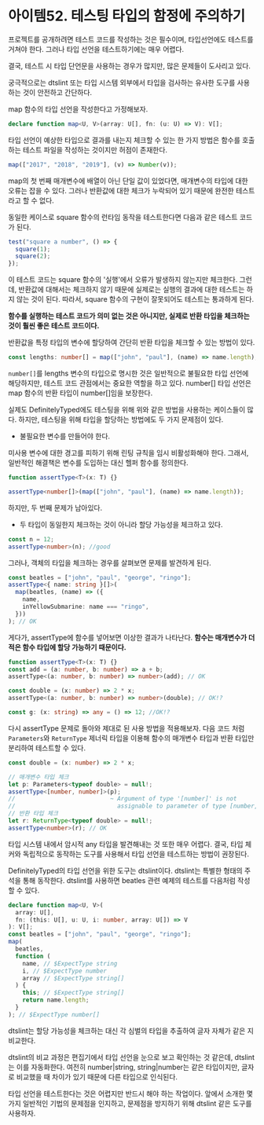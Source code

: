 # 아이템52. 테스팅 타입의 함정에 주의하기

프로젝트를 공개하려면 테스트 코드를 작성하는 것은 필수이며,
타입선언에도 테스트를 거쳐야 한다. 그러나 타입 선언을 테스트하기에는 매우 어렵다.

결국, 테스트 시 타입 단언문을 사용하는 경우가 많지만, 많은 문제들이 도사리고 있다.

궁극적으로는 dtslint 또는 타입 시스템 외부에서 타입을 검사하는 유사한 도구를
사용하는 것이 안전하고 간단하다.

map 함수의 타입 선언을 작성한다고 가정해보자.

```ts
declare function map<U, V>(array: U[], fn: (u: U) => V): V[];
```

타입 선언이 예상한 타입으로 결과를 내는지 체크할 수 있는 한 가지 방법은
함수를 호출하는 테스트 파일을 작성하는 것이지만 허점이 존재한다.

```ts
map(["2017", "2018", "2019"], (v) => Number(v));
```

map의 첫 번째 매개변수에 배열이 아닌 단일 값이 있었다면,
매개변수의 타입에 대한 오류는 잡을 수 있다. 그러나 반환값에 대한
체크가 누락되어 있기 때문에 완전한 테스트라고 할 수 없다.

동일한 케이스로 square 함수의 런타임 동작을 테스트한다면
다음과 같은 테스트 코드가 된다.

```ts
test("square a number", () => {
  square(1);
  square(2);
});
```

이 테스트 코드는 square 함수의 '실행'에서 오류가 발생하지 않는지만
체크한다. 그런데, 반환값에 대해서는 체크하지 않기 때문에
실제로는 실행의 결과에 대한 테스트는 하지 않는 것이 된다.
따라서, square 함수의 구현이 잘못되어도 테스트는 통과하게 된다.

**함수를 실행하는 테스트 코드가 의미 없는 것은 아니지만,
실제로 반환 타입을 체크하는 것이 훨씬 좋은 테스트 코드이다.**

반환값을 특정 타입의 변수에 할당하여 간단히 반환 타입을 체크할 수 있는
방법이 있다.

```ts
const lengths: number[] = map(["john", "paul"], (name) => name.length);
```

`number[]`를 lengths 변수의 타입으로 명시한 것은 일반적으로
불필요한 타입 선언에 해당하지만, 테스트 코드 관점에서는 중요한 역할을 하고 있다.
number[] 타입 선언은 map 함수의 반환 타입이 number[]임을 보장한다.

실제도 DefinitelyTyped에도 테스팅을 위해 위와 같은 방법을 사용하는 케이스들이 많다.
하지만, 테스팅을 위해 타입을 할당하는 방법에도 두 가지 문제점이 있다.

- 불필요한 변수를 만들어야 한다.

미사용 변수에 대한 경고를 피하기 위해 린팅 규칙을 임시 비활성화해야 한다.
그래서, 일반적인 해결책은 변수를 도입하는 대신 헬퍼 함수를 정의한다.

```ts
function assertType<T>(x: T) {}

assertType<number[]>(map(["john", "paul"], (name) => name.length));
```

하지만, 두 번째 문제가 남아있다.

- 두 타입이 동일한지 체크하는 것이 아니라 할당 가능성을
  체크하고 있다.

```ts
const n = 12;
assertType<number>(n); //good
```

그러나, 객체의 타입을 체크하는 경우를 살펴보면 문제를
발견하게 된다.

```ts
const beatles = ["john", "paul", "george", "ringo"];
assertType<{ name: string }[]>(
  map(beatles, (name) => ({
    name,
    inYellowSubmarine: name === "ringo",
  }))
); // OK
```

게다가, assertType에 함수를 넣어보면 이상한 결과가 나타난다.
**함수는 매개변수가 더 적은 함수 타입에 할당 가능하기 때문이다.**

```ts
function assertType<T>(x: T) {}
const add = (a: number, b: number) => a + b;
assertType<(a: number, b: number) => number>(add); // OK

const double = (x: number) => 2 * x;
assertType<(a: number, b: number) => number>(double); // OK!?
```

```ts
const g: (x: string) => any = () => 12; //OK!?
```

다시 assertType 문제로 돌아와 제대로 된 사용 방법을 적용해보자.
다음 코드 처럼 `Parameters`와 `ReturnType` 제너릭 타입을
이용해 함수의 매개변수 타입과 반환 타입만 분리하여 테스트할 수 있다.

```ts
const double = (x: number) => 2 * x;

// 매개변수 타입 체크
let p: Parameters<typeof double> = null!;
assertType<[number, number]>(p);
//                           ~ Argument of type '[number]' is not
//                             assignable to parameter of type [number, number]
// 반환 타입 체크
let r: ReturnType<typeof double> = null!;
assertType<number>(r); // OK
```

타입 시스템 내에서 암시적 any 타입을 발견해내는 것 또한 매우 어렵다.
결국, 타입 체커와 독립적으로 동작하는 도구를 사용해서 타입 선언을 테스트하는
방법이 권장된다.

DefinitelyTyped의 타입 선언을 위한 도구는 dtslint이다.
dtslint는 특별한 형태의 주석을 통해 동작한다.
dtslint를 사용하면 beatles 관련 예제의 테스트를 다음처럼 작성할 수 있다.

```ts
declare function map<U, V>(
  array: U[],
  fn: (this: U[], u: U, i: number, array: U[]) => V
): V[];
const beatles = ["john", "paul", "george", "ringo"];
map(
  beatles,
  function (
    name, // $ExpectType string
    i, // $ExpectType number
    array // $ExpectType string[]
  ) {
    this; // $ExpectType string[]
    return name.length;
  }
); // $ExpectType number[]
```

dtslint는 할당 가능성을 체크하는 대신 각 심벌의 타입을 추출하여
글자 자체가 같은 지 비교한다.

dtslint의 비교 과정은 편집기에서 타입 선언을 눈으로 보고 확인하는 것 같은데,
dtslint는 이를 자동화한다.
여전히 number|string, string|number는 같은 타입이지만, 글자로 비교했을 때
차이가 있기 때문에 다른 타입으로 인식된다.

타입 선언을 테스트한다는 것은 어렵지만 반드시 해야 하는 작업이다.
앞에서 소개한 몇 가지 일반적인 기법의 문제점을 인지하고,
문제점을 방지하기 위해 dtslint 같은 도구를 사용하자.
